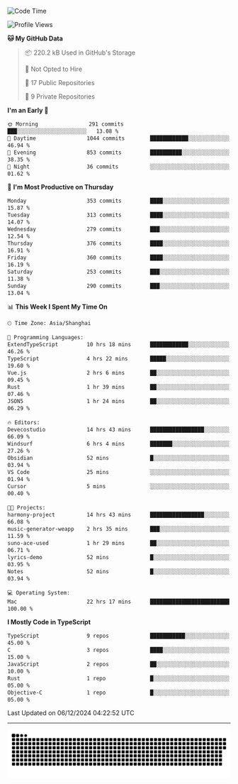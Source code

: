 <!--
<picture>
  <source
    srcset="https://github-readme-stats.vercel.app/api?username=kevinxft&show_icons=true&theme=dark"
    media="(prefers-color-scheme: dark)"
  />
  <source
    srcset="https://github-readme-stats.vercel.app/api?username=kevinxft&show_icons=true"
    media="(prefers-color-scheme: light), (prefers-color-scheme: no-preference)"
  />
  <img src="https://github-readme-stats.vercel.app/api?username=kevinxft&show_icons=true" />
</picture>
-->

<!--START_SECTION:waka-->
![Code Time](http://img.shields.io/badge/Code%20Time-2%2C871%20hrs-blue)

![Profile Views](http://img.shields.io/badge/Profile%20Views-0-blue)

**🐱 My GitHub Data** 

> 📦 220.2 kB Used in GitHub's Storage 
 > 
> 🚫 Not Opted to Hire
 > 
> 📜 17 Public Repositories 
 > 
> 🔑 9 Private Repositories 
 > 
**I'm an Early 🐤** 

```text
🌞 Morning                291 commits         ███░░░░░░░░░░░░░░░░░░░░░░   13.08 % 
🌆 Daytime                1044 commits        ████████████░░░░░░░░░░░░░   46.94 % 
🌃 Evening                853 commits         ██████████░░░░░░░░░░░░░░░   38.35 % 
🌙 Night                  36 commits          ░░░░░░░░░░░░░░░░░░░░░░░░░   01.62 % 
```
📅 **I'm Most Productive on Thursday** 

```text
Monday                   353 commits         ████░░░░░░░░░░░░░░░░░░░░░   15.87 % 
Tuesday                  313 commits         ████░░░░░░░░░░░░░░░░░░░░░   14.07 % 
Wednesday                279 commits         ███░░░░░░░░░░░░░░░░░░░░░░   12.54 % 
Thursday                 376 commits         ████░░░░░░░░░░░░░░░░░░░░░   16.91 % 
Friday                   360 commits         ████░░░░░░░░░░░░░░░░░░░░░   16.19 % 
Saturday                 253 commits         ███░░░░░░░░░░░░░░░░░░░░░░   11.38 % 
Sunday                   290 commits         ███░░░░░░░░░░░░░░░░░░░░░░   13.04 % 
```


📊 **This Week I Spent My Time On** 

```text
🕑︎ Time Zone: Asia/Shanghai

💬 Programming Languages: 
ExtendTypeScript         10 hrs 18 mins      ████████████░░░░░░░░░░░░░   46.26 % 
TypeScript               4 hrs 22 mins       █████░░░░░░░░░░░░░░░░░░░░   19.60 % 
Vue.js                   2 hrs 6 mins        ██░░░░░░░░░░░░░░░░░░░░░░░   09.45 % 
Rust                     1 hr 39 mins        ██░░░░░░░░░░░░░░░░░░░░░░░   07.46 % 
JSON5                    1 hr 24 mins        ██░░░░░░░░░░░░░░░░░░░░░░░   06.29 % 

🔥 Editors: 
Devecostudio             14 hrs 43 mins      █████████████████░░░░░░░░   66.09 % 
Windsurf                 6 hrs 4 mins        ███████░░░░░░░░░░░░░░░░░░   27.26 % 
Obsidian                 52 mins             █░░░░░░░░░░░░░░░░░░░░░░░░   03.94 % 
VS Code                  25 mins             ░░░░░░░░░░░░░░░░░░░░░░░░░   01.94 % 
Cursor                   5 mins              ░░░░░░░░░░░░░░░░░░░░░░░░░   00.40 % 

🐱‍💻 Projects: 
harmony-project          14 hrs 43 mins      █████████████████░░░░░░░░   66.08 % 
music-generator-weapp    2 hrs 35 mins       ███░░░░░░░░░░░░░░░░░░░░░░   11.59 % 
suno-ace-used            1 hr 29 mins        ██░░░░░░░░░░░░░░░░░░░░░░░   06.71 % 
lyrics-demo              52 mins             █░░░░░░░░░░░░░░░░░░░░░░░░   03.95 % 
Notes                    52 mins             █░░░░░░░░░░░░░░░░░░░░░░░░   03.94 % 

💻 Operating System: 
Mac                      22 hrs 17 mins      █████████████████████████   100.00 % 
```

**I Mostly Code in TypeScript** 

```text
TypeScript               9 repos             ███████████░░░░░░░░░░░░░░   45.00 % 
C                        3 repos             ████░░░░░░░░░░░░░░░░░░░░░   15.00 % 
JavaScript               2 repos             ██░░░░░░░░░░░░░░░░░░░░░░░   10.00 % 
Rust                     1 repo              █░░░░░░░░░░░░░░░░░░░░░░░░   05.00 % 
Objective-C              1 repo              █░░░░░░░░░░░░░░░░░░░░░░░░   05.00 % 
```




 Last Updated on 06/12/2024 04:22:52 UTC
<!--END_SECTION:waka-->

---

<picture>
  <source media="(prefers-color-scheme: dark)" srcset="https://raw.githubusercontent.com/kevinxft/kevinxft/output/github-contribution-grid-snake-dark.svg">
  <source media="(prefers-color-scheme: light)" srcset="https://raw.githubusercontent.com/kevinxft/kevinxft/output/github-contribution-grid-snake.svg">
  <img alt="github contribution grid snake animation" src="https://raw.githubusercontent.com/kevinxft/kevinxft/output/github-contribution-grid-snake.svg">
</picture>